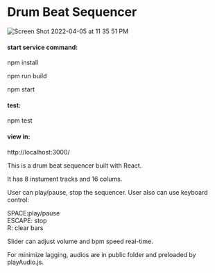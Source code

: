 # Drum Beat Sequencer

<img alt="Screen Shot 2022-04-05 at 11 35 51 PM" src="https://user-images.githubusercontent.com/2637636/161890890-fdc552f9-5b78-48d2-8e95-874fea93344b.png">

#### start service command:

npm install

npm run build

npm start

#### test:

npm test


#### view in:

http://localhost:3000/

This is a drum beat sequencer built with React.

It has 8 instument tracks and 16 colums.

User can play/pause, stop the sequencer. User also can use keyboard control:

SPACE:play/pause  
ESCAPE: stop  
R: clear bars

Slider can adjust volume and bpm speed real-time.

For minimize lagging, audios are in public folder and preloaded by playAudio.js.
